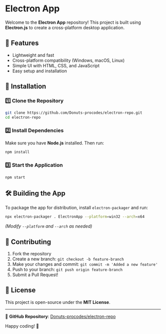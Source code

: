 # Electron App

Welcome to the **Electron App** repository! This project is built using **Electron.js** to create a cross-platform desktop application.

## 📌 Features
- Lightweight and fast
- Cross-platform compatibility (Windows, macOS, Linux)
- Simple UI with HTML, CSS, and JavaScript
- Easy setup and installation

## 🚀 Installation

### 1️⃣ Clone the Repository
```sh
git clone https://github.com/Donuts-procodes/electron-repo.git
cd electron-repo
```

### 2️⃣ Install Dependencies
Make sure you have **Node.js** installed. Then run:
```sh
npm install
```

### 3️⃣ Start the Application
```sh
npm start
```

## 🛠️ Building the App
To package the app for distribution, install `electron-packager` and run:
```sh
npx electron-packager . ElectronApp --platform=win32 --arch=x64
```
*(Modify `--platform` and `--arch` as needed)*

## 🤝 Contributing
1. Fork the repository
2. Create a new branch: `git checkout -b feature-branch`
3. Make your changes and commit: `git commit -m 'Added a new feature'`
4. Push to your branch: `git push origin feature-branch`
5. Submit a Pull Request!

## 📜 License
This project is open-source under the **MIT License**.

---

🔗 **GitHub Repository**: [Donuts-procodes/electron-repo](https://github.com/Donuts-procodes/electron-repo)

Happy coding! 🚀

